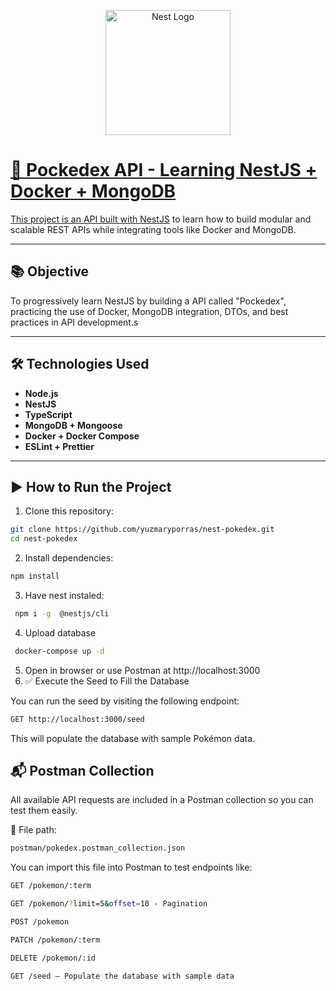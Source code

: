 <p align='center'>
  <a href='http://nestjs.com/' target='blank'><img src='https://nestjs.com/img/logo-small.svg' width='200px' alt='Nest Logo'>
</p>

# 🔴 Pockedex API - Learning NestJS + Docker + MongoDB

This project is an API built with [NestJS](https://nestjs.com/) to learn how to build modular and scalable REST APIs while integrating tools like Docker and MongoDB.

---

## 📚 Objective

To progressively learn NestJS by building a API called "Pockedex", practicing the use of Docker, MongoDB integration, DTOs, and best practices in API development.s

---

## 🛠️ Technologies Used

- **Node.js**
- **NestJS**
- **TypeScript**
- **MongoDB + Mongoose**
- **Docker + Docker Compose**
- **ESLint + Prettier**

---


## ▶️ How to Run the Project

1. Clone this repository:

```bash
git clone https://github.com/yuzmaryporras/nest-pokedex.git
cd nest-pokedex
```

2. Install dependencies:

```bash
npm install
```

3. Have nest instaled:

```bash
 npm i -g  @nestjs/cli
```

4. Upload database

```bash
 docker-compose up -d
``` 

5. Open in browser or use Postman at http://localhost:3000
6. ✅ Execute the Seed to Fill the Database

You can run the seed by visiting the following endpoint:

```bash
GET http://localhost:3000/seed
``` 

This will populate the database with sample Pokémon data.


## 📬 Postman Collection

All available API requests are included in a Postman collection so you can test them easily.

📁 File path:

```bash
postman/pokedex.postman_collection.json
```

You can import this file into Postman to test endpoints like:

```bash
GET /pokemon/:term

GET /pokemon/?limit=5&offset=10 - Pagination

POST /pokemon

PATCH /pokemon/:term

DELETE /pokemon/:id

GET /seed – Populate the database with sample data
```